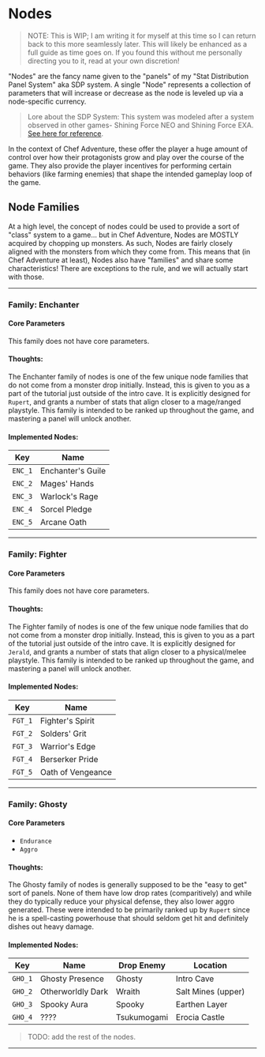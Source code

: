 # Nodes

> NOTE: This is WIP; I am writing it for myself at this time so I can return back to this more seamlessly later.
>   This will likely be enhanced as a full guide as time goes on. If you found this without me personally directing
>   you to it, read at your own discretion!

"Nodes" are the fancy name given to the "panels" of my "Stat Distribution Panel System" aka SDP system. A single "Node"
represents a collection of parameters that will increase or decrease as the node is leveled up via a node-specific
currency.

> Lore about the SDP System: This system was modeled after a system observed in other games- Shining Force NEO
>   and Shining Force EXA. [See here for reference][1].

In the context of Chef Adventure, these offer the player a huge amount of control over how their protagonists grow and
play over the course of the game. They also provide the player incentives for performing certain behaviors (like
farming enemies) that shape the intended gameplay loop of the game.

## Node Families
At a high level, the concept of nodes could be used to provide a sort of "class" system to a game... but in Chef
Adventure, Nodes are MOSTLY acquired by chopping up monsters. As such, Nodes are fairly closely aligned with the
monsters from which they come from. This means that (in Chef Adventure at least), Nodes also have "families" and share
some characteristics! There are exceptions to the rule, and we will actually start with those.

---
### Family: Enchanter
#### Core Parameters
This family does not have core parameters.

#### Thoughts:
The Enchanter family of nodes is one of the few unique node families that do not come from a monster drop initially.
Instead, this is given to you as a part of the tutorial just outside of the intro cave. It is explicitly designed for
`Rupert`, and grants a number of stats that align closer to a mage/ranged playstyle. This family is intended to be
ranked up throughout the game, and mastering a panel will unlock another.

#### Implemented Nodes:
| Key     | Name              |
|---------|-------------------|
| `ENC_1` | Enchanter's Guile |
| `ENC_2` | Mages' Hands      |
| `ENC_3` | Warlock's Rage    |
| `ENC_4` | Sorcel Pledge     |
| `ENC_5` | Arcane Oath       |

---
### Family: Fighter
#### Core Parameters
This family does not have core parameters.

#### Thoughts:
The Fighter family of nodes is one of the few unique node families that do not come from a monster drop initially.
Instead, this is given to you as a part of the tutorial just outside of the intro cave. It is explicitly designed for
`Jerald`, and grants a number of stats that align closer to a physical/melee playstyle. This family is intended to be
ranked up throughout the game, and mastering a panel will unlock another.

#### Implemented Nodes:
| Key     | Name              |
|---------|-------------------|
| `FGT_1` | Fighter's Spirit  |
| `FGT_2` | Solders' Grit     |
| `FGT_3` | Warrior's Edge    |
| `FGT_4` | Berserker Pride   |
| `FGT_5` | Oath of Vengeance |

---
### Family: Ghosty
#### Core Parameters
- `Endurance`
- `Aggro`

#### Thoughts:
The Ghosty family of nodes is generally supposed to be the "easy to get" sort of panels. None of them have low drop
rates (comparitively) and while they do typically reduce your physical defense, they also lower aggro generated. These
were intended to be primarily ranked up by `Rupert` since he is a spell-casting powerhouse that should seldom get hit
and definitely dishes out heavy damage.

#### Implemented Nodes:
| Key     | Name              | Drop Enemy  | Location           |
|---------|-------------------|-------------|--------------------|
| `GHO_1` | Ghosty Presence   | Ghosty      | Intro Cave         |
| `GHO_2` | Otherworldly Dark | Wraith      | Salt Mines (upper) |
| `GHO_3` | Spooky Aura       | Spooky      | Earthen Layer      |
| `GHO_4` | ????              | Tsukumogami | Erocia Castle      |


> TODO: add the rest of the nodes.

---
[1]: https://shining.fandom.com/wiki/Force_Arts